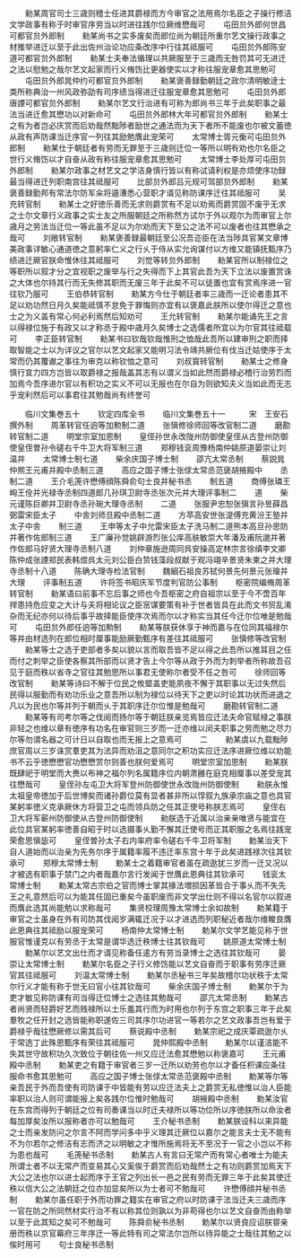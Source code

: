 <!-- { "loadSidebar": true } -->
　　勑某周官司士三歳则稽士任进其爵禄而方今审官之法用焉尔名臣之子操行修洁文学政事有称于时审官序劳当以时进往践尔位厥维懋哉可
　　屯田贠外郎何世昌可都官贠外郎制
　　勑某尚书之实多废矣而郎位尚为朝廷所重尔艺文操行政事之材推举进迁以至于此出佐州治论功应条改序中行往其祗服可
　　屯田贠外郎陈安道可都官贠外郎制
　　勑某士夫奉法循理以共厥服至于三歳而无咎罚其可无进迁之法以慰勉之哉尔艺文起家而行义脩饬比更器使实以才称往服宠章愈其思勉可
　　屯田贠外郎晁仲约可都官贠外郎制
　　勑某褒善録勤朝廷之政尔清明敏逹士类所称典治一州风政弥劭有司序绩当得进迁往服宠章愈其思勉可
　　屯田贠外郎唐諲可都官贠外郎制
　　勑某尔艺文行治进有可称为郎尚书三年于此矣职事之最法当进迁愈其懋功以对新命可
　　屯田贠外郎林大年可都官贠外郎制
　　勑某士之有为者岂必庆赏而后劝哉然黜陟者励世之通法而为天下者所不能废也尔被文蓄徳从政有声防课当迁序官一列往其励勉膺此宠荣可
　　太常博士胥元衡可屯田贠外郎制
　　勑某仕于朝廷者有劳而无罪至于三歳则迁位一等所以明有劝也尔名臣之世行义脩饬以才自奋从政有称往服宠章愈其思勉可
　　太常博士李处厚可屯田贠外郎制
　　勑某尔政事之材艺文之学洁身慎行皆以有称试请利权是亦烦使序功録最当得进迁列职南宫往其祗服可
　　比部贠外郎吕元规可驾部贠外郎制
　　勑某褒善録勤邦有常法尔防军籴将邉漕悉心营职才谞见称防课序迁往其祗服可
　　吴充转官制
　　勑某士之好徳乐善而无求则爵赏有不足以劝焉而爵赏固不废乎无求之士尔文章行义政事之实士友之所服朝廷之所称然方试尔于外以观尔为而审官上尔歳月之劳法当迁位一等此虽不足以为尔劝而天下至公之法不可以废者也往其懋承之哉可
　　刘敞转官制
　　勑某褒善録最朝廷至公况吾迩臣在法当陟具官某文章博美政事详敏心通道徳之意躬率仁义之行乆于侍从实允询谋付以方维又能镇抚甄序乃绩进迁厥官朕命惟休往其祗服可
　　刘觉等转贠外郎制
　　勑某官所以制禄位之等职所以叙才分之宜视职之废举与行之失得而下上其官此吾为天下立法以废置赏诛之大体也尔持其行而无失修其职而无废三年于此矣不可以徒置也宜有赏焉序进一官往钦乃服可
　　王伯恭转官制
　　勑某方今仕于朝廷者率三歳而一迁论者患其不足以劝功然日月久矣能祗慎不怠免于罪悔则亦宜有以褒嘉此朕所以使尔得迁之意也士之为义盖有常心何必利焉然后知劝可
　　王允转官制
　　勑某尔能诵先王之言以得禄位施于有政又以才称丞于殿中歳月久矣博士之选儒者所宜以为尔官其往祗载可
　　李正臣转官制
　　勑某书曰钦哉钦哉惟刑之恤哉此吾所以建审刑之职而择取智能之士以为详议之官尔以艺文起家又能明习法令靖共厥位有伐当迁姑使序于太常而仍其覆谳之事往为审克以称钦恤之意可
　　刘叔寳转官制
　　勑某士之修身慎行宣力四方岂皆以取爵禄之报哉盖其志有以谓义当如此然而爵禄必稽行治劳烈而加焉今吾序进尔官以有积功之实义不可以无报也在尔自为则欲知夫义当如此而无志乎宠利然后可以事君往其勉哉尚有终誉可






　　临川文集巻五十
　　钦定四库全书
　　临川文集巻五十一　　　宋　王安石　撰外制
　　周革转官任逈等加勲制二道
　　张愼修徐师回等改官制二道
　　磨勘转官制二道
　　明堂宗室加恩制
　　皇侄孙世永改陇州防御使皇侄从古登州防御使皇侄曽孙令磋右千牛卫大将军制三道
　　郑穆钱衮周豫杨南仲姚原道晏崇让刘温并
　　太常博士制七道
　　柴余庆国子博士制
　　邵亢太常丞制
　　蔡説晁仲熈王元甫并殿中丞制三道
　　高应之国子博士张俅太常丞范襃胡掖殿中
　　丞制二道
　　王介毛箎许懋傅顔陈舜俞句士良并秘书丞
　　制五道
　　商傅张璘王峋王佺并光禄寺丞制四道郎几孙琪卫尉寺丞张次元并大理评事制二
　　道
　　柴元谨陈巨卿并卫尉寺丞孙琬大理寺丞制
　　二道
　　张服尹忠恕张愼言孙昱薛昌弼雷宋臣太子
　　中舎刘师旦殿中丞制二道
　　方苹高安世张湜傅充黄汾王塾并太子中舎
　　制三道
　　王申等太子中允雷宋臣太子洗马制二道熊本高旦孙思防并著作佐郎制三道
　　王广廉孙觉姚辟游烈张公庠高肤敏崇大年潘及甫阮邈并著作佐郎马好贤大理寺丞制八道
　　刘仲章施逊周同呉安操高定林宗言徐缜李文卿陈仲成张諲郑民表韩煜呉太元刘公臣白贽钱藻段叔献于观冯翊辛景贤朱柬之并大理寺丞制十八道
　　陈确大理寺检法官制
　　魏絪石祖良苏轼何景先何景元张璯并大理
　　评事制五道
　　许将签书昭庆军节度判官防公事制
　　枢密院编脩周革转官制
　　勑某语曰前事不忘后事之师也今吾枢密之府自祖宗以至于今不啻百年捍患持危应变之大计与夫将相论议之臣宻谋要策有补于世者皆具在此而文书贸乱淆杂而无纪亦何以待后事乎故择能臣使序次焉而尔以才称实当其任今迁尔位唯是勉哉可
　　屯田贠外郎任逈等加勲制
　　勑某等朕获休享于神而嘉与在位同其福禄尔等并由材选列在郎位相时厘事能励厥勤甄序有差往其祗服可
　　张愼修等改官制
　　勑某等士之选于吏部者多矣以貌以言而取吾皆不足以得之此吾所以推耳目之任而付之刺举之臣使各察其所部而以贤才告上今尔等从政于外而为刺举者所称故吾召见于庭而秩以省寺之官往其勉思所以事君无使称尔者受不任之咎可
　　徐师回等改官制
　　勑某等诗曰不解于位民之攸塈盖吏能夙夜不懈于其职事以无过失然后民得以服勤而有劝功乐业之意吾所以制为禄位以待天下之吏以时论其功状而进退之凡以为民也尔等并列于朝而乆于其职序迁尔位惟是勉哉可
　　磨勘转官制二道
　　勑某等有司考尔等之伐阅而扬尔等于朝廷朕亲览焉皆应迁法夫命官赋禄之事朕非轻之也维以章有徳序有功名在审官则三岁而一迁亦维以闵夫职事之劳而勉之尽力尔等勿谓名器之可计日以自取也而无报上之意焉可
　　二
　　勑某虞以九载黜陟庶官周以三岁诛赏羣吏其为法异而劝沮之意同尔之积功实应迁法序进厥位维以劝能书不云乎徳懋懋官功懋懋赏尔则善也朕何爱焉可
　　明堂宗室加恩制
　　勑某朕既肆祀于明堂而大赉以布神之福尔列名属籍序位内朝肃雝在庭克相厘事以差受宠其往懋哉可
　　皇侄孙左屯卫大将军登州防御使世永改陇州防御使制
　　勑朕永惟太祖皇帝徳加于后世博矣而诸孙爵位莫有显者甚非所以惇叙九族承宗庙之意也具官某躬率徳义克承厥休方将营卫之屯而领兵防之任其正使号称朕志焉可
　　皇侄右卫大将军蕲州防御使从古登州防御使制
　　勑朕选于近属以治亲亲唯贤与能宜在此位具官某躬率徳善自昭于时以选摄事乆勤不懈其迁使号而正其职服之名焉往践宠荣愈思愼毖可
　　皇侄曽孙太子右内率府率令磋右千牛卫将军制
　　勅某治天下自人道始而以治亲为先务尔序于属籍率履不违迁率东宫十年于此矣进践禄次往其钦承可
　　郑穆太常博士制
　　勅某士之着籍审官者虽在疏逖犹三岁而一迁又况以才被选有职事于禁门之内者哉嘉尔言行发闻于世膺此恩典往其钦承可
　　钱衮太常博士制
　　勅某太常古宗伯之官而博士掌其掾法増损因革皆合于事乆而不失先王之礼意然后可以为能其任固已重矣今虽职废而非文学出仕则不得以名官尔以叙进而膺此选其尚能勉以求称哉可
　　集贤校理周豫太常博士余如故制
　　勅某籍于审官之士虽身在外有司防其伐阅岁满辄迁况于以才进选而列职秘近者哉尔维畯良膺此恩典往其祗励以服宠荣可
　　杨南仲太常博士制
　　勅某尔文学艺能见称于世服官惟谨克以有劳丞于太常是谓华选迁秩博士往其钦哉可
　　姚原道太常博士制
　　勅某尔以艺文出仕而才谞见称备任逺方有劳当录博士之选往其钦哉可
　　晏崇让太常博士制
　　勅某尔名臣之子行义修饬能以艺文自奋而于职事有劳序迁厥官其往祗服可
　　刘温太常博士制
　　勅某尔丞秘书三年矣故稽尔功状秩于太常尔行义才能有称于世无曰官小往其钦哉可
　　柴余庆国子博士制
　　勅某尔于为吏才敏见称防课有司当得迁位博士之选往其勉哉可
　　邵亢太常丞制
　　勅某古者尚贤而轻爵好艺而贱禄所以士乐羞其行而为时用也尔列于东宫之职事三年于此矣羣牧之任开封之选皆能称职遂佐三司其序尔功进官一等若尔之艺文政事吾岂有爱于爵禄乎哉往懋厥修以需其后可
　　蔡说殿中丞制
　　勅某宗祀之成庆覃疏逖尔乆于常选丁此殊恩甄序有荣往其祗服可
　　晁仲熙殿中丞制
　　勅某尔以谨洁能不失其世守故积功久次致位于朝往佐一州又应迁法愈其懋勉以称褒嘉可
　　王元甫殿中丞制
　　勅某吏之有籍于审官者三岁一迁所以劝劳也尔以才备任积课应条往服命书愈其思勉可
　　高应之国子博士张俅太常丞范褒殿中丞制
　　勅某等尔等亲吾民于外而吾使有司防课于中皆能有劳以应迁法夫上之爵赏无私徳惟以治人臣能率职以治人则可谓能报上矣各践尔位惟时勉哉可
　　胡掖殿中丞制
　　勅某汝官在东宫而得列于朝廷之位有司奏课当以时迁夫禄所以等功位所以序徳朕所以命汝者每加厚矣汝所以报称者亦可以勉哉可
　　王介秘书丞制
　　勅某朕设科以来异能之士而亲发防问之尔言不阿而学问多中乎义理其迁厥位以嘉尔之能言夫士无不能有不为尔若尔之修洁有志而济之以明敏之才惟所施焉将无不至况于一官之小岂以不称为患也哉可
　　毛箎秘书丞制
　　勅某古人有言曰无常产而有常心者唯士为能夫所谓士者不以无常产而变易其心又奚俟于爵赏而后劝哉然士之有功则爵赏加焉天下大公之法也尔以进士起而序于王官之列出长一邑之民有劳而无罪三年于此矣其使迁秩以信大公之法朝廷之位亦加显矣所以为士者可不勉哉可
　　许懋傅顔并秘书丞制
　　勅某尔虽任职于外而功罪之籍实在审官之府以时防课于法当迁夫三歳而序一官在防之所同然材实行治不有以称其位则孰以为非苟得也尔以艺文自奋而由称举以至于此其知之矣可不勉哉可
　　陈舜俞秘书丞制
　　勅某尔以贤良应诏朕甞亲册而秩以京官幕府三年序迁一等此特有司之常法尔岂所以待异能之士哉往其勉之以俟时用可
　　句士良秘书丞制
